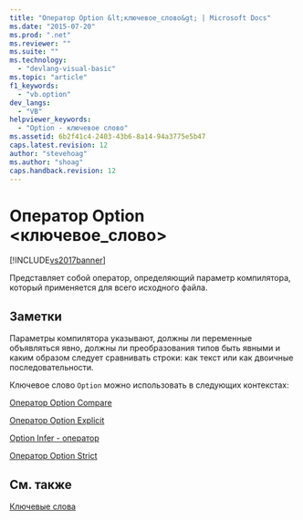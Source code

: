 ```yaml
---
title: "Оператор Option &lt;ключевое_слово&gt; | Microsoft Docs"
ms.date: "2015-07-20"
ms.prod: ".net"
ms.reviewer: ""
ms.suite: ""
ms.technology: 
  - "devlang-visual-basic"
ms.topic: "article"
f1_keywords: 
  - "vb.option"
dev_langs: 
  - "VB"
helpviewer_keywords: 
  - "Option - ключевое слово"
ms.assetid: 6b2f41c4-2403-43b6-8a14-94a3775e5b47
caps.latest.revision: 12
author: "stevehoag"
ms.author: "shoag"
caps.handback.revision: 12
---
```

# Оператор Option &lt;ключевое_слово&gt;
[!INCLUDE[vs2017banner](../../../visual-basic/includes/vs2017banner.md)]

Представляет собой оператор, определяющий параметр компилятора, который применяется для всего исходного файла.  
  
## Заметки  
 Параметры компилятора указывают, должны ли переменные объявляться явно, должны ли преобразования типов быть явными и каким образом следует сравнивать строки: как текст или как двоичные последовательности.  
  
 Ключевое слово `Option` можно использовать в следующих контекстах:  
  
 [Оператор Option Compare](../../../visual-basic/language-reference/statements/option-compare-statement.md)  
  
 [Оператор Option Explicit](../../../visual-basic/language-reference/statements/option-explicit-statement.md)  
  
 [Option Infer \- оператор](../../../visual-basic/language-reference/statements/option-infer-statement.md)  
  
 [Оператор Option Strict](../../../visual-basic/language-reference/statements/option-strict-statement.md)  
  
## См. также  
 [Ключевые слова](../../../visual-basic/language-reference/keywords/index.md)